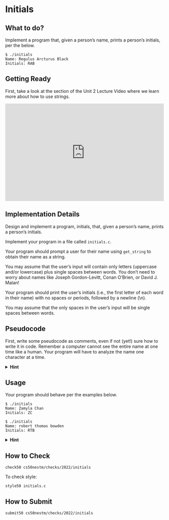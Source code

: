 # Initials

<style type="text/css">
.iframe_container {
	position: relative;
	padding-bottom: 56.25%; 
	padding-top: 25px;
	height: 0;
	margin-bottom: 30px;
}

.iframe_container iframe {
	position: absolute;
	top: 0;
	left: 0;
	width: 100%;
	height: 100%;
}
</style>

<!--<div class="iframe_container">
  <iframe src="https://www.youtube.com/watch?v=UItYCp0Ivqg" frameborder="0" allow="accelerometer; autoplay; encrypted-media; gyroscope; picture-in-picture" allowfullscreen></iframe>
</div>
-->


## What to do?

Implement a program that, given a person’s name, prints a person’s initials, per the below.

```
$ ./initials
Name: Regulus Arcturus Black
Initials: RAB
```

## Getting Ready

First, take a look at the section of the Unit 2 Lecture Video where we learn more about how to use strings.

<div class="iframe_container">
  <iframe src="https://video.cs50.io/XmYnsO7iSI8?screen=5YGV1hcM_MY&start=5618" frameborder="0" allow="accelerometer; autoplay; encrypted-media; gyroscope; picture-in-picture" allowfullscreen></iframe>
</div>


## Implementation Details

Design and implement a program, initials, that, given a person’s name, prints a person’s initials.

Implement your program in a file called `initials.c`.

Your program should prompt a user for their name using `get_string` to obtain their name as a string.

You may assume that the user’s input will contain only letters (uppercase and/or lowercase) plus single spaces between words. You don’t need to worry about names like Joseph Gordon-Levitt, Conan O’Brien, or David J. Malan!

Your program should print the user’s initials (i.e., the first letter of each word in their name) with no spaces or periods, followed by a newline (\n).

You may assume that the only spaces in the user’s input will be single spaces between words.

## Pseudocode

First, write some pseudocode as comments, even if not (yet!) sure how to write it in code. Remember a computer cannot see the entire name at one time like a human. Your program will have to analyze the name one character at a time.

<details>
  <summary>
    <span style="font-weight: bold;">
    Hint
    </span>
  </summary>
<br>
<ol>
<li>Start out by using <code>get_string("Name: ")</code> to promts a user for a name.</li>
<li>Using printf, print out "Initials: ". </li>
<li>Print out the first character of the name as an upper case char. You might find the function <code>toupper</code> in <code>ctype.h</code> helpful.</li>
<li>Then iterate through the remaining characters of the string. Does the char you are looking at tell you then next char is an initial? If so, print out the next char using upper case.</li>
</ol>
</details>


## Usage

Your program should behave per the examples below. 

```
$ ./initials
Name: Zamyla Chan
Initials: ZC
```

```
$ ./initials
Name: robert thomas bowden
Initials: RTB
```


<details>
  <summary>
    <span style="font-weight: bold;">
    Hint
    </span>
  </summary>
<br>

To iterate through a string, use a for loop like this:

<code>for (int i = 0; i < strlen(s); i++)</code>

</details>







## How to Check

```
check50 cs50nestm/checks/2022/initials
```

To check style:

```
style50 initials.c
```

## How to Submit

```
submit50 cs50nestm/checks/2022/initials
```
